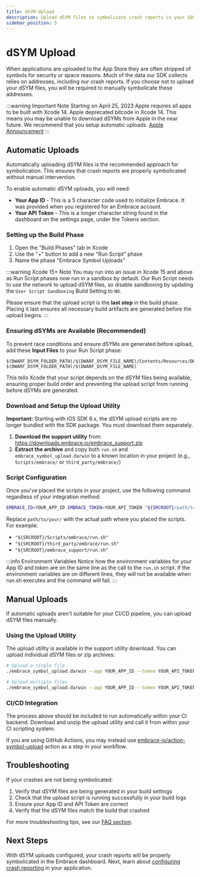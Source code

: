 ```yaml
---
title: dSYM Upload
description: Upload dSYM files to symbolicate crash reports in your iOS 6.x app
sidebar_position: 5
---
```


# dSYM Upload

When applications are uploaded to the App Store they are often stripped of symbols for security or space reasons. Much of the data our SDK collects relies on addresses, including our crash reports. If you choose not to upload your dSYM files, you will be required to manually symbolicate these addresses.

:::warning Important Note
Starting on April 25, 2023 Apple requires all apps to be built with Xcode 14. Apple deprecated bitcode in Xcode 14. This means you may be unable to download dSYMs from Apple in the near future. We recommend that you setup automatic uploads. [Apple Announcement](https://developer.apple.com/news/?id=2ygwqlzd)
:::

## Automatic Uploads

Automatically uploading dSYM files is the recommended approach for symbolication. This ensures that crash reports are properly symbolicated without manual intervention.

To enable automatic dSYM uploads, you will need:

- **Your App ID** - This is a 5 character code used to initialize Embrace. It was provided when you registered for an Embrace account.
- **Your API Token** - This is a longer character string found in the dashboard on the settings page, under the Tokens section.

### Setting up the Build Phase

1. Open the "Build Phases" tab in Xcode
2. Use the "+" button to add a new "Run Script" phase
3. Name the phase "Embrace Symbol Uploads"

:::warning Xcode 15+ Note
You may run into an issue in Xcode 15 and above as Run Script phases now run in a sandbox by default. Our Run Script needs to use the network to upload dSYM files, so disable sandboxing by updating the `User Script Sandboxing` Build Setting to `NO`.

Please ensure that the upload script is the **last step** in the build phase. Placing it last ensures all necessary build artifacts are generated before the upload begins.
:::

### Ensuring dSYMs are Available (Recommended)

To prevent race conditions and ensure dSYMs are generated before upload, add these **Input Files** to your Run Script phase:

```text
$(DWARF_DSYM_FOLDER_PATH)/$(DWARF_DSYM_FILE_NAME)/Contents/Resources/DWARF/$(PRODUCT_NAME)
$(DWARF_DSYM_FOLDER_PATH)/$(DWARF_DSYM_FILE_NAME)
```

This tells Xcode that your script depends on the dSYM files being available, ensuring proper build order and preventing the upload script from running before dSYMs are generated.

### Download and Setup the Upload Utility

**Important:** Starting with iOS SDK 6.x, the dSYM upload scripts are no longer bundled with the SDK package. You must download them separately.

1. **Download the support utility** from: https://downloads.embrace.io/embrace_support.zip
2. **Extract the archive** and copy both `run.sh` and `embrace_symbol_upload.darwin` to a known location in your project (e.g., `Scripts/embrace/` or `third_party/embrace/`)

### Script Configuration

Once you've placed the scripts in your project, use the following command regardless of your integration method:

```bash
EMBRACE_ID=YOUR_APP_ID EMBRACE_TOKEN=YOUR_API_TOKEN "${SRCROOT}/path/to/your/run.sh"
```

Replace `path/to/your/` with the actual path where you placed the scripts. For example:
- `"${SRCROOT}/Scripts/embrace/run.sh"`
- `"${SRCROOT}/third_party/embrace/run.sh"`
- `"${SRCROOT}/embrace_support/run.sh"`

:::info Environment Variables
Notice how the environment variables for your App ID and token are on the same line as the call to the `run.sh` script. If the environment variables are on different lines, they will not be available when run.sh executes and the command will fail.
:::

## Manual Uploads

If automatic uploads aren't suitable for your CI/CD pipeline, you can upload dSYM files manually.

### Using the Upload Utility

The upload utility is available in the support utility download. You can upload individual dSYM files or zip archives:

```bash
# Upload a single file
./embrace_symbol_upload.darwin --app YOUR_APP_ID --token YOUR_API_TOKEN dsyms.zip

# Upload multiple files
./embrace_symbol_upload.darwin --app YOUR_APP_ID --token YOUR_API_TOKEN --dsym my_dsym --dsym my_file.zip
```

### CI/CD Integration

The process above should be included to run automatically within your CI backend. Download and unzip the upload utility and call it from within your CI scripting system.

If you are using GitHub Actions, you may instead use [embrace-io/action-symbol-upload](https://github.com/marketplace/actions/upload-symbols-to-embrace) action as a step in your workflow.

## Troubleshooting

If your crashes are not being symbolicated:

1. Verify that dSYM files are being generated in your build settings
2. Check that the upload script is running successfully in your build logs
3. Ensure your App ID and API Token are correct
4. Verify that the dSYM files match the build that crashed

For more troubleshooting tips, see our [FAQ section](/ios/faq#troubleshooting-dsym-upload).

## Next Steps

With dSYM uploads configured, your crash reports will be properly symbolicated in the Embrace dashboard. Next, learn about [configuring crash reporting](/ios/6x/manual-instrumentation/error-handling) in your application.
